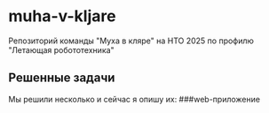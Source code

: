 # muha-v-kljare
Репозиторий команды "Муха в кляре" на НТО 2025 по профилю "Летающая робототехника"
## Решенные задачи
Мы решили несколько и сейчас я опишу их:
###web-приложение

